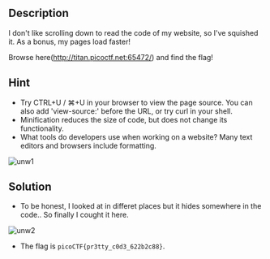 ## Description

I don't like scrolling down to read the code of my website, so I've squished it. As a bonus, my pages load faster!

Browse here(http://titan.picoctf.net:65472/) and find the flag!

## Hint

  - Try CTRL+U / ⌘+U in your browser to view the page source. You can also add 'view-source:' before the URL, or try curl <URL> in your shell.
  - Minification reduces the size of code, but does not change its functionality.
  - What tools do developers use when working on a website? Many text editors and browsers include formatting.

![unw1](https://github.com/user-attachments/assets/296b1742-6628-4d3d-8a9a-7f9f72da95ae)

## Solution

  - To be honest, I looked at in differet places but it hides somewhere in the code.. So finally I cought it here.
    
![unw2](https://github.com/user-attachments/assets/84c771ec-b952-4c1a-bc56-e169434b48ae)

  - The flag is `picoCTF{pr3tty_c0d3_622b2c88}`.
